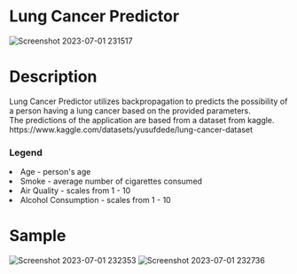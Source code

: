# Lung Cancer Predictor


![Screenshot 2023-07-01 231517](https://github.com/Bobskie-Repositories/Lung-Cancer-Predictor/assets/111747795/d3e64eda-06b0-4820-a68d-bcfc9aee3202)

<h1>Description</h1>
Lung Cancer Predictor utilizes backpropagation to predicts the possibility of a person having a lung cancer based on the provided parameters.<br />
The predictions of the application are based from a dataset from kaggle. https://www.kaggle.com/datasets/yusufdede/lung-cancer-dataset

<h3>Legend</h3>
<li>Age - person's age</li>
<li>Smoke - average number of cigarettes consumed</li>
<li>Air Quality - scales from 1 - 10</li>
<li>Alcohol Consumption - scales from 1 - 10</li>

<h1>Sample</h1>

![Screenshot 2023-07-01 232353](https://github.com/Bobskie-Repositories/Lung-Cancer-Predictor/assets/111747795/cf368eda-7dcb-4c12-a1bc-ef85c3c48c0b)
![Screenshot 2023-07-01 232736](https://github.com/Bobskie-Repositories/Lung-Cancer-Predictor/assets/111747795/5f054549-34c7-4287-8d00-20331f176fcf)


